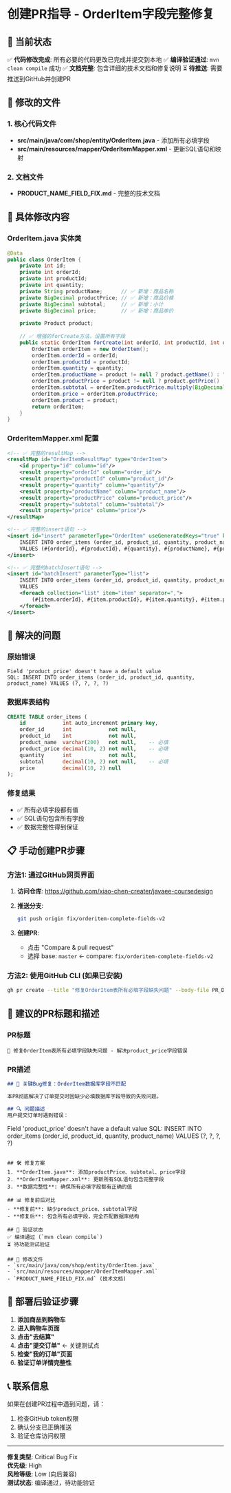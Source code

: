 # 创建PR指导 - OrderItem字段完整修复

## 🚨 当前状态

✅ **代码修改完成**: 所有必要的代码更改已完成并提交到本地
✅ **编译验证通过**: `mvn clean compile` 成功
✅ **文档完整**: 包含详细的技术文档和修复说明
⏳ **待推送**: 需要推送到GitHub并创建PR

## 📁 修改的文件

### 1. 核心代码文件
- **src/main/java/com/shop/entity/OrderItem.java** - 添加所有必填字段
- **src/main/resources/mapper/OrderItemMapper.xml** - 更新SQL语句和映射

### 2. 文档文件
- **PRODUCT_NAME_FIELD_FIX.md** - 完整的技术文档

## 🔧 具体修改内容

### OrderItem.java 实体类
```java
@Data
public class OrderItem {
    private int id;
    private int orderId;
    private int productId;
    private int quantity;
    private String productName;      // ✅ 新增：商品名称
    private BigDecimal productPrice; // ✅ 新增：商品价格  
    private BigDecimal subtotal;     // ✅ 新增：小计
    private BigDecimal price;        // ✅ 新增：商品单价
    
    private Product product;
    
    // ✅ 增强的forCreate方法，设置所有字段
    public static OrderItem forCreate(int orderId, int productId, int quantity, BigDecimal price, Product product) {
        OrderItem orderItem = new OrderItem();
        orderItem.orderId = orderId;
        orderItem.productId = productId;
        orderItem.quantity = quantity;
        orderItem.productName = product != null ? product.getName() : "";
        orderItem.productPrice = product != null ? product.getPrice() : BigDecimal.ZERO;
        orderItem.subtotal = orderItem.productPrice.multiply(BigDecimal.valueOf(quantity));
        orderItem.price = orderItem.productPrice;
        orderItem.product = product;
        return orderItem;
    }
}
```

### OrderItemMapper.xml 配置
```xml
<!-- ✅ 完整的resultMap -->
<resultMap id="OrderItemResultMap" type="OrderItem">
    <id property="id" column="id"/>
    <result property="orderId" column="order_id"/>
    <result property="productId" column="product_id"/>
    <result property="quantity" column="quantity"/>
    <result property="productName" column="product_name"/>
    <result property="productPrice" column="product_price"/>
    <result property="subtotal" column="subtotal"/>
    <result property="price" column="price"/>
</resultMap>

<!-- ✅ 完整的insert语句 -->
<insert id="insert" parameterType="OrderItem" useGeneratedKeys="true" keyProperty="id">
    INSERT INTO order_items (order_id, product_id, quantity, product_name, product_price, subtotal, price)
    VALUES (#{orderId}, #{productId}, #{quantity}, #{productName}, #{productPrice}, #{subtotal}, #{price})
</insert>

<!-- ✅ 完整的batchInsert语句 -->
<insert id="batchInsert" parameterType="list">
    INSERT INTO order_items (order_id, product_id, quantity, product_name, product_price, subtotal, price)
    VALUES
    <foreach collection="list" item="item" separator=",">
        (#{item.orderId}, #{item.productId}, #{item.quantity}, #{item.productName}, #{item.productPrice}, #{item.subtotal}, #{item.price})
    </foreach>
</insert>
```

## 🎯 解决的问题

### 原始错误
```
Field 'product_price' doesn't have a default value
SQL: INSERT INTO order_items (order_id, product_id, quantity, product_name) VALUES (?, ?, ?, ?)
```

### 数据库表结构
```sql
CREATE TABLE order_items (
    id            int auto_increment primary key,
    order_id      int            not null,
    product_id    int            not null,
    product_name  varchar(200)   not null,    -- 必填
    product_price decimal(10, 2) not null,    -- 必填
    quantity      int            not null,
    subtotal      decimal(10, 2) not null,    -- 必填
    price         decimal(10, 2) null
);
```

### 修复结果
- ✅ 所有必填字段都有值
- ✅ SQL语句包含所有字段
- ✅ 数据完整性得到保证

## 📋 手动创建PR步骤

### 方法1: 通过GitHub网页界面

1. **访问仓库**: https://github.com/xiao-chen-creater/javaee-coursedesign

2. **推送分支**: 
   ```bash
   git push origin fix/orderitem-complete-fields-v2
   ```

3. **创建PR**: 
   - 点击 "Compare & pull request"
   - 选择 base: `master` ← compare: `fix/orderitem-complete-fields-v2`

### 方法2: 使用GitHub CLI (如果已安装)

```bash
gh pr create --title "修复OrderItem表所有必填字段缺失问题" --body-file PR_DESCRIPTION.md
```

## 📝 建议的PR标题和描述

### PR标题
```
🔧 修复OrderItem表所有必填字段缺失问题 - 解决product_price字段错误
```

### PR描述
```markdown
## 🚨 关键Bug修复：OrderItem数据库字段不匹配

本PR彻底解决了订单提交时因缺少必填数据库字段导致的失败问题。

## 🔍 问题描述
用户提交订单时遇到错误：
```
Field 'product_price' doesn't have a default value
SQL: INSERT INTO order_items (order_id, product_id, quantity, product_name) VALUES (?, ?, ?, ?)
```

## 🛠️ 修复方案
1. **OrderItem.java**: 添加productPrice、subtotal、price字段
2. **OrderItemMapper.xml**: 更新所有SQL语句包含完整字段
3. **数据完整性**: 确保所有必填字段都有正确的值

## 📊 修复前后对比
- **修复前**: 缺少product_price、subtotal字段
- **修复后**: 包含所有必填字段，完全匹配数据库结构

## 🧪 验证状态
✅ 编译通过 (`mvn clean compile`)
⏳ 待功能测试验证

## 📁 修改文件
- `src/main/java/com/shop/entity/OrderItem.java`
- `src/main/resources/mapper/OrderItemMapper.xml`
- `PRODUCT_NAME_FIELD_FIX.md` (技术文档)
```

## 🚀 部署后验证步骤

1. **添加商品到购物车**
2. **进入购物车页面**
3. **点击"去结算"**
4. **点击"提交订单"** ← 关键测试点
5. **检查"我的订单"页面**
6. **验证订单详情完整性**

## 📞 联系信息

如果在创建PR过程中遇到问题，请：
1. 检查GitHub token权限
2. 确认分支已正确推送
3. 验证仓库访问权限

---

**修复类型**: Critical Bug Fix  
**优先级**: High  
**风险等级**: Low (向后兼容)  
**测试状态**: 编译通过，待功能验证